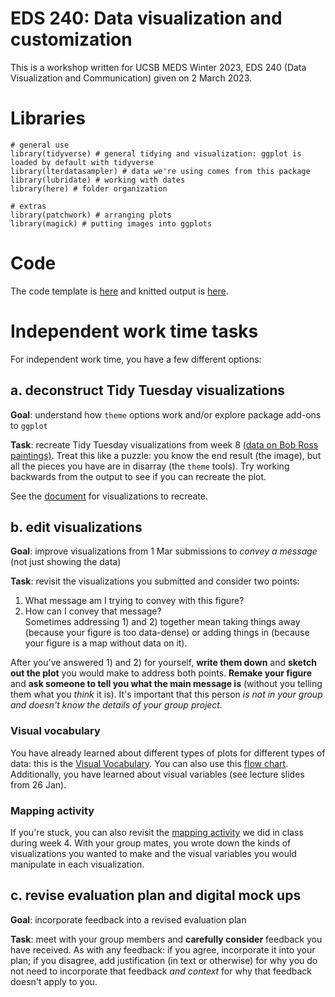 # EDS 240: Data visualization and customization

This is a workshop written for UCSB MEDS Winter 2023, EDS 240 (Data Visualization and Communication) given on 2 March 2023.  

# Libraries

```
# general use
library(tidyverse) # general tidying and visualization: ggplot is loaded by default with tidyverse
library(lterdatasampler) # data we're using comes from this package
library(lubridate) # working with dates
library(here) # folder organization

# extras
library(patchwork) # arranging plots
library(magick) # putting images into ggplots
```

# Code

The code template is [here](https://github.com/an-bui/EDS-240_data-vis-and-customization/blob/main/code/ggplot-code_2023-03-02.qmd) and knitted output is [here](https://an-bui.github.io/EDS-240_data-vis-and-customization/code/ggplot-code_2023-03-02.html).

# Independent work time tasks

For independent work time, you have a few different options:

## a. deconstruct Tidy Tuesday visualizations

**Goal**: understand how `theme` options work and/or explore package add-ons to `ggplot`  

**Task**: recreate Tidy Tuesday visualizations from week 8 [(data on Bob Ross paintings)](https://github.com/rfordatascience/tidytuesday/blob/master/data/2023/2023-02-21/readme.md). Treat this like a puzzle: you know the end result (the image), but all the pieces you have are in disarray (the `theme` tools). Try working backwards from the output to see if you can recreate the plot.  

See the [document](https://an-bui.github.io/EDS-240_data-vis-and-customization/code/ggplot-code_2023-03-02.html) for visualizations to recreate.

## b. edit visualizations

**Goal**: improve visualizations from 1 Mar submissions to _convey a message_ (not just showing the data)  

**Task**: revisit the visualizations you submitted and consider two points:  
1) What message am I trying to convey with this figure?  
2) How can I convey that message?  
Sometimes addressing 1) and 2) together mean taking things away (because your figure is too data-dense) or adding things in (because your figure is a map without data on it).  

After you've answered 1) and 2) for yourself, **write them down** and **sketch out the plot** you would make to address both points. **Remake your figure** and **ask someone to tell you what the main message is** (without you telling them what you _think_ it is). It's important that this person _is not in your group and doesn't know the details of your group project._

### Visual vocabulary

You have already learned about different types of plots for different types of data: this is the [Visual Vocabulary](https://public.tableau.com/views/VisualVocabulary/VisualVocabulary?:showVizHome=no). You can also use this [flow chart](https://www.data-to-viz.com/). Additionally, you have learned about visual variables (see lecture slides from 26 Jan).

### Mapping activity

If you're stuck, you can also revisit the [mapping activity](https://docs.google.com/spreadsheets/d/1-RWVs4RqfHJHjvrhBUTuI05iqgVE6RmF_9zAP_Yi-7k/edit) we did in class during week 4. With your group mates, you wrote down the kinds of visualizations you wanted to make and the visual variables you would manipulate in each visualization.

## c. revise evaluation plan and digital mock ups

**Goal**: incorporate feedback into a revised evaluation plan  

**Task**: meet with your group members and **carefully consider** feedback you have received. As with any feedback: if you agree, incorporate it into your plan; if you disagree, add justification (in text or otherwise) for why you do not need to incorporate that feedback _and context_ for why that feedback doesn't apply to you.








